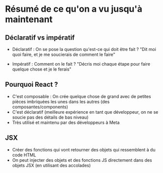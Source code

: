 # Résumé de ce qu'on a vu jusqu'à maintenant

## Déclaratif vs impératif
*   Déclaratif : On se pose la question qu'est-ce qui doit être fait ?
"Dit moi quoi faire, et je me soucierais de comment le faire"

*   Impératif : Comment on le fait ?
"Décris moi chaque étape pour faire quelque chose et je le ferais"


## Pourquoi React ?
*   C'est composable : On crée quelque chose de grand avec de petites pièces imbriquées les unes dans les autres (des composantes/components)
*   C'est déclaratif (meilleure expérience en tant que développeur, on ne se soucie pas des détails de bas niveau)
*   Très utilisé et maintenu par des développeurs à Meta

## JSX
*   Créer des fonctions qui vont retourner des objets qui ressemblent à du code HTML
*   On peut injecter des objets et des fonctions JS directement dans des objets JSX (en utilisant des accolades)





